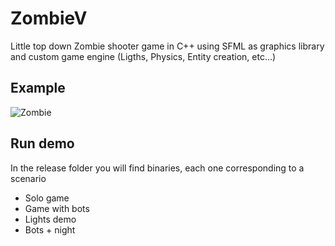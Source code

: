 # ZombieV
Little top down Zombie shooter game in C++ using SFML as graphics library and custom game engine (Ligths, Physics, Entity creation, etc...)

## Example
![Zombie](https://github.com/johnBuffer/ZombieV/blob/master/img/illustration.png)

## Run demo

In the release folder you will find binaries, each one corresponding to a scenario
*  Solo game
*  Game with bots
*  Lights demo
*  Bots + night
